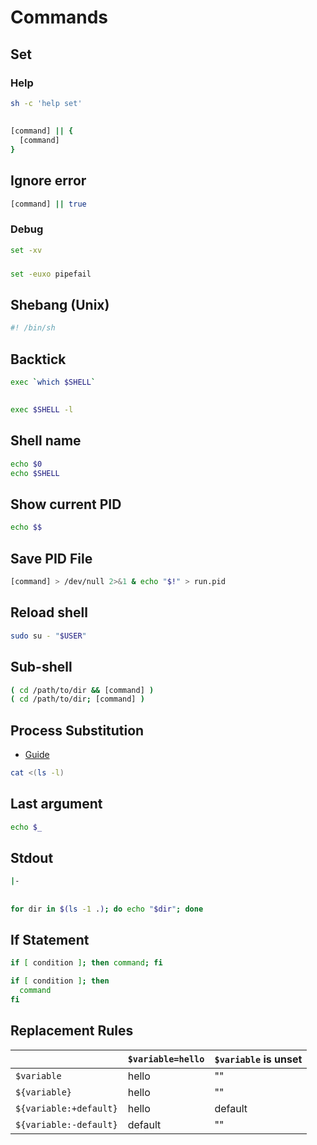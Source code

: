 # Commands

## Set

### Help

```sh
sh -c 'help set'
```

##

```sh
[command] || {
  [command]
}
```

## Ignore error

```sh
[command] || true
```

### Debug

```sh
set -xv
```

###

```sh
set -euxo pipefail
```

## Shebang (Unix)

```sh
#! /bin/sh
```

## Backtick

```sh
exec `which $SHELL`
```

##

```sh
exec $SHELL -l
```

## Shell name

```sh
echo $0
echo $SHELL
```

## Show current PID

```sh
echo $$
```

## Save PID File

```sh
[command] > /dev/null 2>&1 & echo "$!" > run.pid
```

## Reload shell

```sh
sudo su - "$USER"
```

## Sub-shell

```sh
( cd /path/to/dir && [command] )
( cd /path/to/dir; [command] )
```

## Process Substitution

- [Guide](http://tldp.org/LDP/abs/html/process-sub.html)

```sh
cat <(ls -l)
```

## Last argument

```sh
echo $_
```

## Stdout

```sh
|-
```

##

```sh
for dir in $(ls -1 .); do echo "$dir"; done
```

## If Statement

```sh
if [ condition ]; then command; fi
```

```sh
if [ condition ]; then
  command
fi
```

## Replacement Rules

| | `$variable=hello` | `$variable` is unset |
| --- | --- | --- |
| `$variable` | hello | "" |
| `${variable}` | hello | "" |
| `${variable:+default}` | hello | default |
| `${variable:-default}` | default | "" |
